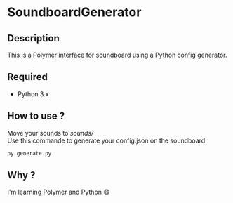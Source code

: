 # SoundboardGenerator

## Description
This is a Polymer interface for soundboard using a Python config generator.

## Required
- Python 3.x

## How to use ?
Move your sounds to _sounds/_  
Use this commande to generate your config.json on the soundboard  
```sh
py generate.py
```

## Why ?
I'm learning Polymer and Python :smile: